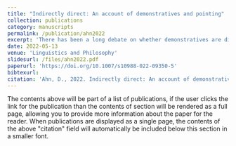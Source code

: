 ```yaml
---
title: "Indirectly direct: An account of demonstratives and pointing"
collection: publications
category: manuscripts
permalink: /publication/ahn2022
excerpt: 'There has been a long debate on whether demonstratives are directly referential as Kaplan originally argued, or indirectly referential like a definite description. I propose a new analysis of demonstratives that combines intuitions from both direct and indirect approaches. The demonstrative is analyzed as an indirectly referential expression with a binary maximality operator that takes two arguments, where the second argument can be a deictic pointing, an anaphoric index, or a relative clause. Direct reference is encoded not in the meaning of the demonstrative but in the meaning contributed by the pointing gesture, thus capturing both direct and indirect uses. I further propose that some pronouns in English function as demonstratives, realizing the binary structure and competing with the demonstrative. The main advantages of this proposal include (a) deriving the distribution of pronominal and adnominal demonstratives systematically; (b) capturing the unique interaction that demonstratives have with a pointing gesture; and (c) locating English demonstratives against a larger, cross-linguistic picture.'
date: 2022-05-13
venue: 'Linguistics and Philosophy'
slidesurl: /files/ahn2022.pdf
paperurl: 'https://doi.org/10.1007/s10988-022-09350-5'
bibtexurl: 
citation: 'Ahn, D., 2022. Indirectly direct: An account of demonstratives and pointing. Linguistics and Philosophy, 45(6), pp.1345-1393.'
---
```

The contents above will be part of a list of publications, if the user clicks the link for the publication than the contents of section will be rendered as a full page, allowing you to provide more information about the paper for the reader. When publications are displayed as a single page, the contents of the above "citation" field will automatically be included below this section in a smaller font.
